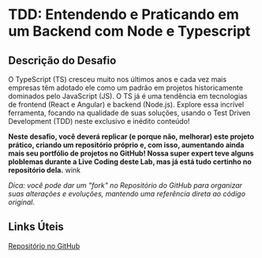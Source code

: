 # TDD: Entendendo e Praticando em um Backend com Node e Typescript

## Descrição do Desafio
O TypeScript (TS) cresceu muito nos últimos anos e cada vez mais empresas têm adotado ele como um padrão em projetos historicamente dominados pelo JavaScript (JS). O TS já é uma tendência em tecnologias de frontend (React e Angular) e backend (Node.js). Explore essa incrível ferramenta, focando na qualidade de suas soluções, usando o Test Driven Development (TDD) neste exclusivo e inédito conteúdo!

**Neste desafio, você deverá replicar (e porque não, melhorar) este projeto prático, criando um repositório próprio e, com isso, aumentando ainda mais seu portfólio de projetos no GitHub! Nossa super expert teve alguns ploblemas durante a Live Coding deste Lab, mas já está tudo certinho no repositório dela.** wink

*Dica: você pode dar um "fork" no Repositório do GitHub para organizar suas alterações e evoluções, mantendo uma referência direta ao código original*.

## Links Úteis
[Repositório no GitHub](https://github.com/nathyts/twidio/tree/savePost)